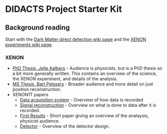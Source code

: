 # DIDACTS Project Starter Kit

## Background reading

Start with the [Dark Matter direct detection wiki page](https://en.wikipedia.org/wiki/Dark_matter#Direct_detection) and the [XENON experiments wiki page](https://en.wikipedia.org/wiki/XENON).

### XENON

 * [PhD Thesis, Jelle Aalbers](http://astroparticle.rice.edu/teaching/thesis_J_Aalbers.pdf) - Audience is physicists, but is a PhD thesis so a bit more generally written.  This contains an overview of the science, the XENON experiment, and details of the analysis.
 * [MS Thesis, Bart Pelssers](http://astroparticle.rice.edu/teaching/MScThesisPelssers.pdf) - Broader audience and more detail on just position reconstruction.
 * XENON1T papers
   * [Data acquisition system](https://arxiv.org/abs/1906.00819) - Overview of how data is recorded
   * [Signal reconstruction](https://arxiv.org/abs/1906.04717) - Overview on what is done to data after it is recorded.
   * [First Results](http://astroparticle.rice.edu/teaching/1705.06655.pdf) - Short paper giving an overview of the analaysis, physicist audience.
   * [Detector](https://arxiv.org/abs/1708.07051) - Overview of the detector design.
  
 
